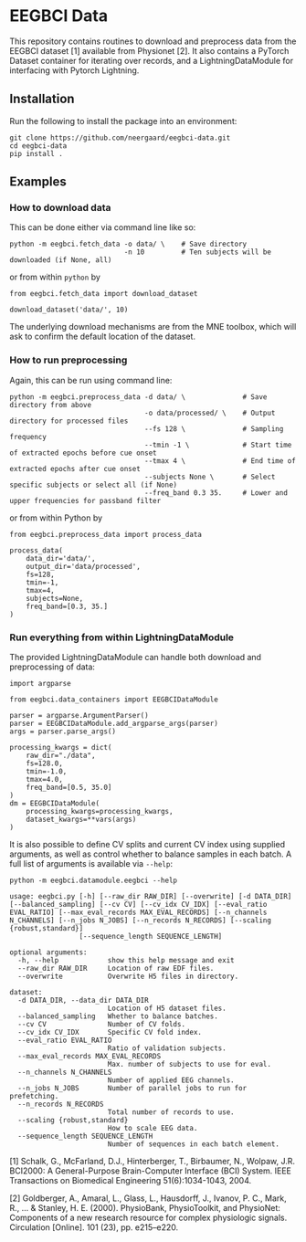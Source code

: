 # EEGBCI Data

This repository contains routines to download and preprocess data from the EEGBCI dataset [1] available from Physionet [2].
It also contains a PyTorch Dataset container for iterating over records, and a LightningDataModule for interfacing with Pytorch Lightning.

## Installation

Run the following to install the package into an environment:

```
git clone https://github.com/neergaard/eegbci-data.git
cd eegbci-data
pip install .
```

## Examples

### How to download data

This can be done either via command line like so:

```
python -m eegbci.fetch_data -o data/ \    # Save directory
                            -n 10         # Ten subjects will be downloaded (if None, all)
```

or from within `python` by

```
from eegbci.fetch_data import download_dataset

download_dataset('data/', 10)
```

The underlying download mechanisms are from the MNE toolbox, which will ask to confirm the default location of the dataset.

### How to run preprocessing

Again, this can be run using command line:

```
python -m eegbci.preprocess_data -d data/ \              # Save directory from above
                                 -o data/processed/ \    # Output directory for processed files
                                 --fs 128 \              # Sampling frequency
                                 --tmin -1 \             # Start time of extracted epochs before cue onset
                                 --tmax 4 \              # End time of extracted epochs after cue onset
                                 --subjects None \       # Select specific subjects or select all (if None)
                                 --freq_band 0.3 35.     # Lower and upper frequencies for passband filter
```

or from within Python by

```
from eegbci.preprocess_data import process_data

process_data(
    data_dir='data/',
    output_dir='data/processed',
    fs=128,
    tmin=-1,
    tmax=4,
    subjects=None,
    freq_band=[0.3, 35.]
)
```

### Run everything from within LightningDataModule

The provided LightningDataModule can handle both download and preprocessing of data:

```
import argparse

from eegbci.data_containers import EEGBCIDataModule

parser = argparse.ArgumentParser()
parser = EEGBCIDataModule.add_argparse_args(parser)
args = parser.parse_args()

processing_kwargs = dict(
    raw_dir="./data",
    fs=128.0,
    tmin=-1.0,
    tmax=4.0,
    freq_band=[0.5, 35.0]
)
dm = EEGBCIDataModule(
    processing_kwargs=processing_kwargs,
    dataset_kwargs=**vars(args)
)
```

It is also possible to define CV splits and current CV index using supplied arguments, as well as control whether to balance samples in each batch.
A full list of arguments is available via `--help`:

```
python -m eegbci.datamodule.eegbci --help

usage: eegbci.py [-h] [--raw_dir RAW_DIR] [--overwrite] [-d DATA_DIR] [--balanced_sampling] [--cv CV] [--cv_idx CV_IDX] [--eval_ratio EVAL_RATIO] [--max_eval_records MAX_EVAL_RECORDS] [--n_channels N_CHANNELS] [--n_jobs N_JOBS] [--n_records N_RECORDS] [--scaling {robust,standard}]
                 [--sequence_length SEQUENCE_LENGTH]

optional arguments:
  -h, --help            show this help message and exit
  --raw_dir RAW_DIR     Location of raw EDF files.
  --overwrite           Overwrite H5 files in directory.

dataset:
  -d DATA_DIR, --data_dir DATA_DIR
                        Location of H5 dataset files.
  --balanced_sampling   Whether to balance batches.
  --cv CV               Number of CV folds.
  --cv_idx CV_IDX       Specific CV fold index.
  --eval_ratio EVAL_RATIO
                        Ratio of validation subjects.
  --max_eval_records MAX_EVAL_RECORDS
                        Max. number of subjects to use for eval.
  --n_channels N_CHANNELS
                        Number of applied EEG channels.
  --n_jobs N_JOBS       Number of parallel jobs to run for prefetching.
  --n_records N_RECORDS
                        Total number of records to use.
  --scaling {robust,standard}
                        How to scale EEG data.
  --sequence_length SEQUENCE_LENGTH
                        Number of sequences in each batch element.
```

[1] Schalk, G., McFarland, D.J., Hinterberger, T., Birbaumer, N., Wolpaw, J.R. BCI2000: A General-Purpose Brain-Computer Interface (BCI) System. IEEE Transactions on Biomedical Engineering 51(6):1034-1043, 2004.

[2] Goldberger, A., Amaral, L., Glass, L., Hausdorff, J., Ivanov, P. C., Mark, R., ... & Stanley, H. E. (2000). PhysioBank, PhysioToolkit, and PhysioNet: Components of a new research resource for complex physiologic signals. Circulation [Online]. 101 (23), pp. e215–e220.
